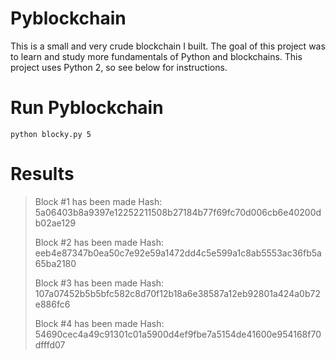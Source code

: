 # Pyblockchain
This is a small and very crude blockchain I built. The goal
of this project was to learn and study more fundamentals of 
Python and blockchains. This project uses Python 2, so see 
below for instructions.


# Run Pyblockchain
    python blocky.py 5

# Results
> Block #1 has been made
> Hash: 5a06403b8a9397e12252211508b27184b77f69fc70d006cb6e40200db02ae129
> 
> Block #2 has been made
> Hash: eeb4e87347b0ea50c7e92e59a1472dd4c5e599a1c8ab5553ac36fb5a65ba2180
> 
> Block #3 has been made
> Hash: 107a07452b5b5bfc582c8d70f12b18a6e38587a12eb92801a424a0b72e886fc6
> 
> Block #4 has been made
> Hash: 54690cec4a49c91301c01a5900d4ef9fbe7a5154de41600e954168f70dfffd07